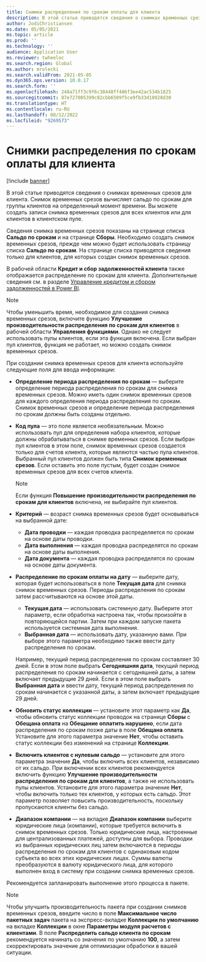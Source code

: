 ```yaml
---
title: Снимки распределения по срокам оплаты для клиента
description: В этой статье приводятся сведения о снимках временных срезов для клиента. Снимок временных срезов вычисляет сальдо по срокам для группы клиентов на определенный момент времени.
author: JodiChristiansen
ms.date: 05/05/2021
ms.topic: article
ms.prod: ''
ms.technology: ''
audience: Application User
ms.reviewer: twheeloc
ms.search.region: Global
ms.author: mrolecki
ms.search.validFrom: 2021-05-05
ms.dyn365.ops.version: 10.0.17
ms.search.form: ''
ms.openlocfilehash: 248a71ff3c9f6c30448ff486f3ee42ac534b1825
ms.sourcegitcommit: 87e727005399c82cbb6509f5ce9fb33d18928d30
ms.translationtype: HT
ms.contentlocale: ru-RU
ms.lasthandoff: 08/12/2022
ms.locfileid: "9269573"
---
```

# <a name="customer-aging-snapshots"></a>Снимки распределения по срокам оплаты для клиента

[!include [banner](../includes/banner.md)]

В этой статье приводятся сведения о снимках временных срезов для клиента. Снимок временных срезов вычисляет сальдо по срокам для группы клиентов на определенный момент времени. Вы можете создать записи снимка временных срезов для всех клиентов или для клиентов в клиентском пуле.

Сведения снимка временных срезов показаны на странице списка **Сальдо по срокам** и на странице **Сборы**. Необходимо создать снимок временных срезов, прежде чем можно будет использовать страницу списка **Сальдо по срокам**. На странице списка приводятся сведения только для клиентов, для которых создан снимок временных срезов.

В рабочей области **Кредит и сбор задолженностей клиента** также отображается распределение по срокам для клиента. Дополнительные сведения см. в разделе [Управление кредитом и сбором задолженностей в Power BI](credit-collections-power-bi.md).

> [!NOTE]
> Чтобы уменьшить время, необходимое для создания снимка временных срезов, включите функцию **Улучшение производительности распределения по срокам для клиентов** в рабочей области **Управления функциями**. Однако не следует использовать пулы клиентов, если эта функция включена. Если выбран пул клиентов, функция не работает, но можно создать снимок временных срезов.

При создании снимка временных срезов для клиента используйте следующие поля для ввода информации:

- **Определение периода распределения по срокам** — выберите определение периода распределения по срокам для снимка временных срезов. Можно иметь один снимок временных срезов для каждого определения периода распределения по срокам. Снимок временных срезов и определение периода распределения по срокам должны быть созданы отдельно.
- **Код пула** — это поле является необязательным. Можно использовать пул для определения набора клиентов, которые должны обрабатываться в снимке временных срезов. Если выбран пул клиентов в этом поле, снимок временных срезов создается только для счетов клиента, которые являются частью пула клиентов. Выбранный пул клиентов должен быть типа **Снимок временных срезов**. Если оставить это поле пустым, будет создан снимок временных срезов для всех счетов клиента.

    > [!NOTE]
    > Если функция **Повышение производительности распределения по срокам для клиентов** включена, не выбирайте пул клиентов.

- **Критерий** — возраст снимка временных срезов будет основываться на выбранной дате:

    - **Дата проводки** — каждая проводка распределяется по срокам на основе даты проводки.
    - **Дата выполнения** — каждая проводка распределятся по срокам на основе даты выполнения.
    - **Дата документа** — каждая проводка распределятся по срокам на основе даты документа.

- **Распределение по срокам оплаты на дату** — выберите дату, которая будет использоваться в поле **Текущая дата** для снимка снимок временных срезов. Периоды распределения по срокам затем рассчитываются на основе этой даты. 

    - **Текущая дата** — использовать системную дату. Выберите этот параметр, если обработка настроена так, чтобы произойти в повторяющейся партии. Затем при каждом запуске пакета используется системная дата выполнения.
    - **Выбранная дата** — использовать дату, указанную вами. При выборе этого параметра необходимо также ввести дату распределения по срокам.

    Например, текущий период распределения по срокам составляет 30 дней. Если в этом поле выбрать **Сегодняшняя дата**, текущий период распределения по срокам начинается с сегодняшней даты, а затем включает предыдущие 29 дней. Если в этом поле выбрать **Выбранная дата** и ввести дату, текущий период распределения по срокам начинается с указанной даты, а затем включает предыдущие 29 дней.

- **Обновить статус коллекции** — установите этот параметр как **Да**, чтобы обновить статус коллекции проводок на странице **Сборы** с **Обещана оплата** на **Обещание оплатить нарушено**, если дата распределения по срокам позже даты в поле **Обещана оплата**. Установите для этого параметра значение **Нет**, чтобы оставить статус коллекции без изменений на странице **Коллекции**.
- **Включить клиентов с нулевым сальдо** — установите для этого параметра значение **Да**, чтобы включить всех клиентов, независимо от их сальдо. При включении всех клиентов рекомендуется включить функцию **Улучшение производительности распределения по срокам для клиентов**, а также не использовать пулы клиентов. Установите для этого параметра значение **Нет**, чтобы включить только тех клиентов, у которых есть сальдо. Этот параметр позволяет повысить производительность, поскольку пропускаются клиенты без сальдо.
- **Диапазон компании** — на вкладке **Диапазон компании** выберите юридические лица (компании), которые требуется включить в снимок временных срезов. Только юридические лица, настроенные для централизованных платежей, доступны для выбора. Проводки из выбранных юридических лиц затем включаются в периоды распределения по срокам для клиентов с одинаковым кодом субъекта во всех этих юридических лицах. Суммы валюты преобразуются в валюту юридического лица, для которого выполнен вход в систему при создании снимка временных срезов.

Рекомендуется запланировать выполнение этого процесса в пакете.

> [!NOTE]
> Чтобы улучшить производительность пакета при создании снимков временных срезов, введите число в поле **Максимальное число пакетных задач** пакета на экспресс-вкладке **Коллекции по умолчанию** на вкладке **Коллекции** в окне **Параметры модуля расчетов с клиентами**. В поле **Распределить сальдо клиента по срокам** рекомендуется начинать со значения по умолчанию **100**, а затем скорректировать значение для оптимизации обработки в вашей ситуации.

